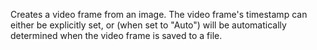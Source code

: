 Creates a video frame from an image.  The video frame's timestamp can either be explicitly set, or (when set to "Auto") will be automatically determined when the video frame is saved to a file.

